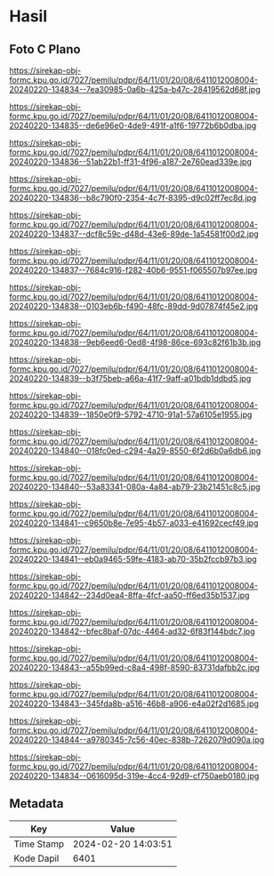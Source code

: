 # Hasil

## Foto C Plano

https://sirekap-obj-formc.kpu.go.id/7027/pemilu/pdpr/64/11/01/20/08/6411012008004-20240220-134834--7ea30985-0a6b-425a-b47c-28419562d68f.jpg

https://sirekap-obj-formc.kpu.go.id/7027/pemilu/pdpr/64/11/01/20/08/6411012008004-20240220-134835--de6e96e0-4de9-491f-a1f6-19772b6b0dba.jpg

https://sirekap-obj-formc.kpu.go.id/7027/pemilu/pdpr/64/11/01/20/08/6411012008004-20240220-134836--51ab22b1-ff31-4f96-a187-2e760ead339e.jpg

https://sirekap-obj-formc.kpu.go.id/7027/pemilu/pdpr/64/11/01/20/08/6411012008004-20240220-134836--b8c790f0-2354-4c7f-8395-d9c02ff7ec8d.jpg

https://sirekap-obj-formc.kpu.go.id/7027/pemilu/pdpr/64/11/01/20/08/6411012008004-20240220-134837--dcf8c59c-d48d-43e6-89de-1a54581f00d2.jpg

https://sirekap-obj-formc.kpu.go.id/7027/pemilu/pdpr/64/11/01/20/08/6411012008004-20240220-134837--7684c916-f282-40b6-9551-f065507b97ee.jpg

https://sirekap-obj-formc.kpu.go.id/7027/pemilu/pdpr/64/11/01/20/08/6411012008004-20240220-134838--0103eb6b-f490-48fc-89dd-9d07874f45e2.jpg

https://sirekap-obj-formc.kpu.go.id/7027/pemilu/pdpr/64/11/01/20/08/6411012008004-20240220-134838--9eb6eed6-0ed8-4f98-86ce-693c82f61b3b.jpg

https://sirekap-obj-formc.kpu.go.id/7027/pemilu/pdpr/64/11/01/20/08/6411012008004-20240220-134839--b3f75beb-a66a-41f7-9aff-a01bdb1ddbd5.jpg

https://sirekap-obj-formc.kpu.go.id/7027/pemilu/pdpr/64/11/01/20/08/6411012008004-20240220-134839--1850e0f9-5792-4710-91a1-57a6105e1955.jpg

https://sirekap-obj-formc.kpu.go.id/7027/pemilu/pdpr/64/11/01/20/08/6411012008004-20240220-134840--018fc0ed-c294-4a29-8550-6f2d6b0a6db6.jpg

https://sirekap-obj-formc.kpu.go.id/7027/pemilu/pdpr/64/11/01/20/08/6411012008004-20240220-134840--53a83341-080a-4a84-ab79-23b21451c8c5.jpg

https://sirekap-obj-formc.kpu.go.id/7027/pemilu/pdpr/64/11/01/20/08/6411012008004-20240220-134841--c9650b8e-7e95-4b57-a033-e41692cecf49.jpg

https://sirekap-obj-formc.kpu.go.id/7027/pemilu/pdpr/64/11/01/20/08/6411012008004-20240220-134841--eb0a9465-59fe-4183-ab70-35b2fccb97b3.jpg

https://sirekap-obj-formc.kpu.go.id/7027/pemilu/pdpr/64/11/01/20/08/6411012008004-20240220-134842--234d0ea4-8ffa-4fcf-aa50-ff6ed35b1537.jpg

https://sirekap-obj-formc.kpu.go.id/7027/pemilu/pdpr/64/11/01/20/08/6411012008004-20240220-134842--bfec8baf-07dc-4464-ad32-6f83f144bdc7.jpg

https://sirekap-obj-formc.kpu.go.id/7027/pemilu/pdpr/64/11/01/20/08/6411012008004-20240220-134843--a55b99ed-c8a4-498f-8590-83731dafbb2c.jpg

https://sirekap-obj-formc.kpu.go.id/7027/pemilu/pdpr/64/11/01/20/08/6411012008004-20240220-134843--345fda8b-a516-46b8-a906-e4a02f2d1685.jpg

https://sirekap-obj-formc.kpu.go.id/7027/pemilu/pdpr/64/11/01/20/08/6411012008004-20240220-134844--a9780345-7c56-40ec-838b-7262079d090a.jpg

https://sirekap-obj-formc.kpu.go.id/7027/pemilu/pdpr/64/11/01/20/08/6411012008004-20240220-134834--0616095d-319e-4cc4-92d9-cf750aeb0180.jpg


## Metadata

| Key        | Value               |
| ---------- | ------------------- |
| Time Stamp | 2024-02-20 14:03:51 |
| Kode Dapil | 6401                |



